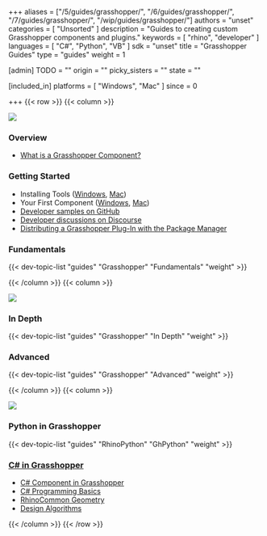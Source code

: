 +++
aliases = ["/5/guides/grasshopper/", "/6/guides/grasshopper/", "/7/guides/grasshopper/", "/wip/guides/grasshopper/"]
authors = "unset"
categories = [ "Unsorted" ]
description = "Guides to creating custom Grasshopper components and plugins."
keywords = [ "rhino", "developer" ]
languages = [ "C#", "Python", "VB" ]
sdk = "unset"
title = "Grasshopper Guides"
type = "guides"
weight = 1

[admin]
TODO = ""
origin = ""
picky_sisters = ""
state = ""

[included_in]
platforms = [ "Windows", "Mac" ]
since = 0

+++
{{< row >}}
{{< column >}}

<!--the .snagit project for this image can be found next to the image -->
[<img src="/images/grasshopper-guides-col1.png">](/guides/grasshopper/what-is-a-grasshopper-component/)

### Overview

- [What is a Grasshopper Component?](/guides/grasshopper/what-is-a-grasshopper-component/)

### Getting Started

- Installing Tools ([Windows](/guides/grasshopper/installing-tools-windows/), [Mac](/guides/grasshopper/installing-tools-mac/))
- Your First Component ([Windows](/guides/grasshopper/your-first-component-windows/), [Mac](/guides/grasshopper/your-first-component-mac/))
- [Developer samples on GitHub](https://github.com/mcneel/rhino-developer-samples)
- [Developer discussions on Discourse](https://discourse.mcneel.com/c/grasshopper-developer)
- [Distributing a Grasshopper Plug-In with the Package Manager](/guides/yak/creating-a-grasshopper-plugin-package/)

### Fundamentals

{{< dev-topic-list "guides" "Grasshopper" "Fundamentals" "weight" >}}

{{< /column >}}
{{< column >}}

<!--the .snagit project for this image can be found next to the image -->
[<img src="/images/grasshopper-guides-col2.png">](/guides/grasshopper/simple-component/)

### In Depth

{{< dev-topic-list "guides" "Grasshopper" "In Depth" "weight" >}}

### Advanced

{{< dev-topic-list "guides" "Grasshopper" "Advanced" "weight" >}}

{{< /column >}}
{{< column >}}

<!--the .snagit project for this image can be found next to the image -->
[<img src="/images/grasshopper-guides-col3.png">](/guides/grasshopper/grasshopper-data-types/)

### Python in Grasshopper

{{< dev-topic-list "guides" "RhinoPython" "GhPython" "weight" >}}

### [C# in Grasshopper](/guides/grasshopper/csharp-essentials/)

- [C# Component in Grasshopper](/guides/grasshopper/csharp-essentials/1-grasshopper-csharp-component/#21-introduction)
- [C# Programming Basics](/guides/grasshopper/csharp-essentials/2-csharp-basics/)
- [RhinoCommon Geometry](/guides/grasshopper/csharp-essentials/3-rhinocommon-geometry/)
- [Design Algorithms](/guides/grasshopper/csharp-essentials/4-design-algorithms/)

{{< /column >}}
{{< /row >}}
